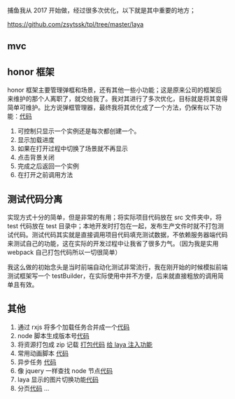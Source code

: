 捕鱼我从 2017 开始做，经过很多次优化，以下就是其中重要的地方；

https://github.com/zsytssk/tpl/tree/master/laya

## mvc

## honor 框架

honor 框架主要管理弹框和场景，还有其他一些小功能；这是原来公司的框架后来维护的那个人离职了，就交给我了。我对其进行了多次优化，目标就是将其变得简单可维护。比方说弹框管理器，最终我将其优化成了一个方法，仍保有以下功能：[代码](https://github.com/zsytssk/tpl/blob/master/laya/library/honor/ui/dialogManager.ts)

1. 可控制只显示一个实例还是每次都创建一个。
2. 显示加载进度
3. 如果在打开过程中切换了场景就不再显示
4. 点击背景关闭
5. 完成之后返回一个实例
6. 在打开之前调用方法

## 测试代码分离

实现方式十分的简单，但是非常的有用；将实际项目代码放在 src 文件夹中，将 test 代码放在 test 目录中；本地开发时打包在一起，发布生产文件时就不打包测试代码。测试代码其实就是直接调用项目代码填充测试数据，不依赖服务器端代码来测试自己的功能，这在实际的开发过程中让我省了很多力气。（因为我是实用 webpack 自己打包代码所以一切很简单）

我这么做的初始念头是当时前端自动化测试非常流行，我在刚开始的时候模拟前端测试框架写一个 testBuilder，在实际使用中并不方便，后来就直接粗放的调用简单且有效。

## 其他

1. 通过 rxjs 将多个加载任务合并成一个[代码](https://github.com/zsytssk/tpl/blob/master/laya/library/honor/utils/loadRes.ts#L134)
1. node 脚本生成版本号[代码](https://github.com/zsytssk/tpl/blob/master/laya/script/genVersion/genVersion.ts)
1. 将资源打包成 zip 记载 [打包代码](https://github.com/zsytssk/tpl/tree/master/laya/script/zipFile) [给 laya 注入功能](https://github.com/zsytssk/tpl/blob/master/laya/library/honor/utils/zipResManager.ts)
1. 常用动画脚本 [代码](https://github.com/zsytssk/tpl/blob/master/laya/src/utils/animate.ts)
1. 异步任务 [代码](https://github.com/zsytssk/tpl/blob/master/laya/src/utils/asyncQue.ts)
1. 像 jquery 一样查找 node 节点[代码](https://github.com/zsytssk/tpl/blob/master/laya/src/utils/layaQueryElements.ts)
1. laya 显示的图片切换功能[代码](https://github.com/zsytssk/tpl/blob/master/laya/src/utils/layaSlider.ts)
1. 分页[代码](https://github.com/zsytssk/tpl/blob/master/laya/src/utils/pagination.ts)
   ...
